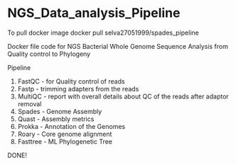# NGS_Data_analysis_Pipeline

To pull docker image
docker pull selva27051999/spades_pipeline

Docker file code for NGS Bacterial Whole Genome Sequence Analysis from Quality control to Phylogeny

Pipeline 
1. FastQC - for Quality control of reads
2. Fastp - trimming adapters from the reads
3. MultiQC - report with overall details about QC of the reads after adaptor removal
4. Spades - Genome Assembly
5. Quast - Assembly metrics
6. Prokka - Annotation of the Genomes
7. Roary - Core genome alignment 
8. Fasttree - ML Phylogenetic Tree

DONE!
